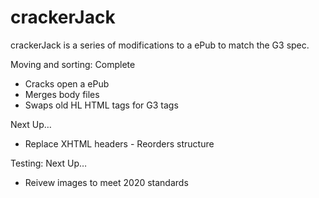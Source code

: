 # crackerJack

crackerJack is a series of modifications to a ePub to match the G3 spec.

Moving and sorting:
Complete
- Cracks open a ePub
- Merges body files
- Swaps old HL HTML tags for G3 tags

Next Up…
- Replace XHTML headers
  - Reorders structure
  
 Testing:
Next Up…
- Reivew images to meet 2020 standards
